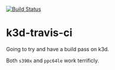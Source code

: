 [![Build Status](https://travis-ci.com/Montana/k3d-travis.svg?branch=master)](https://travis-ci.com/Montana/k3d-travis)

# k3d-travis-ci
Going to try and have a build pass on k3d. 

Both `s390x` and `ppc64le` work terrificly. 
